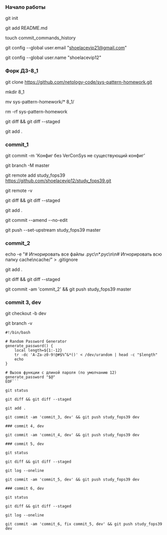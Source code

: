 ### Начало работы
git init

git add README.md

touch commit_commands_history

git config --global user.email "shoelacevip21@gmail.com"

git config --global user.name "shoelacevip12"

### Форк ДЗ-8_1
git clone https://github.com/netology-code/sys-pattern-homework.git

mkdir  8_1

mv sys-pattern-homework/* 8_1/

rm  -rf sys-pattern-homework

git diff && git diff --staged

git add .

### commit_1
git commit -m 'Конфиг без VerConSys не существующий конфиг'

git branch -M master

git remote add study_fops39 https://github.com/shoelacevip12/study_fops39.git

git remote -v

git diff && git diff --staged

git add .

git commit --amend --no-edit

git push --set-upstream study_fops39 master

### commit_2

echo -e "# Игнорировать все файлы .pyc\n*.pyc\n\n# Игнорировать всю папку cache\ncache/" > \.gitignore

git add .

git diff && git diff --staged

git commit -am 'commit_2' && git push study_fops39 master

### commit 3, dev

git checkout -b dev

git branch -v

```cat > 8_1/test.sh << 'EOF'
#!/bin/bash

# Random Password Generator
generate_password() {
    local length=${1:-12}
    tr -dc 'A-Za-z0-9!@#$%^&*()' < /dev/urandom | head -c "$length"
    echo
}

# Вызов функции с длиной пароля (по умолчанию 12)
generate_password "$@"
EOF```

git status

git diff && git diff --staged

git add .

git commit -am 'commit_3, dev' && git push study_fops39 dev

### commit 4, dev

git commit -am 'commit_4, dev' && git push study_fops39 dev

### commit 5, dev

git status

git diff && git diff --staged

git log --oneline

git commit -am 'commit_5, dev' && git push study_fops39 dev

### commit 6, dev

git status

git diff && git diff --staged

git log --oneline

git commit -am 'commit_6, fix commit_5, dev' && git push study_fops39 dev